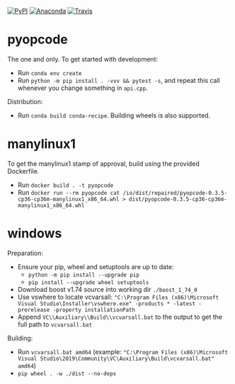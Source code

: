 [![PyPI](https://badge.fury.io/py/pyopcode.svg)](https://badge.fury.io/py/pyopcode) [![Anaconda](https://anaconda.org/conda-forge/pyopcode/badges/version.svg)](https://anaconda.org/conda-forge/pyopcode/) [![Travis](https://travis-ci.org/ClinicalGraphics/pyopcode.svg?branch=master)](https://travis-ci.org/ClinicalGraphics/pyopcode/)

# pyopcode

The one and only. To get started with development:

* Run `conda env create`
* Run `python -m pip install . -vvv && pytest -s`, and repeat this call whenever you change something in `api.cpp`.

Distribution:

* Run `conda build conda-recipe`. Building wheels is also supported.

# manylinux1

To get the manylinux1 stamp of approval, build using the provided Dockerfile.

* Run `docker build . -t pyopcode`
* Run `docker run --rm pyopcode cat /io/dist/repaired/pyopcode-0.3.5-cp36-cp36m-manylinux1_x86_64.whl > dist/pyopcode-0.3.5-cp36-cp36m-manylinux1_x86_64.whl`

# windows

Preparation:

* Ensure your pip, wheel and setuptools are up to date:
  * `python -m pip install --upgrade pip`
  * `pip install --upgrade wheel setuptools`
* Download boost v1.74 source into working dir `./boost_1_74_0`
* Use vswhere to locate vcvarsall: `"C:\Program Files (x86)\Microsoft Visual Studio\Installer\vswhere.exe" -products * -latest -prerelease -property installationPath`
* Append `VC\\Auxiliary\\Build\\vcvarsall.bat` to the output to get the full path to `vcvarsall.bat`

Building:

* Run `vcvarsall.bat amd64` (example: `"C:\Program Files (x86)\Microsoft Visual Studio\2019\Community\VC\Auxiliary\Build\vcvarsall.bat" amd64`)
* `pip wheel . -w ./dist --no-deps`
